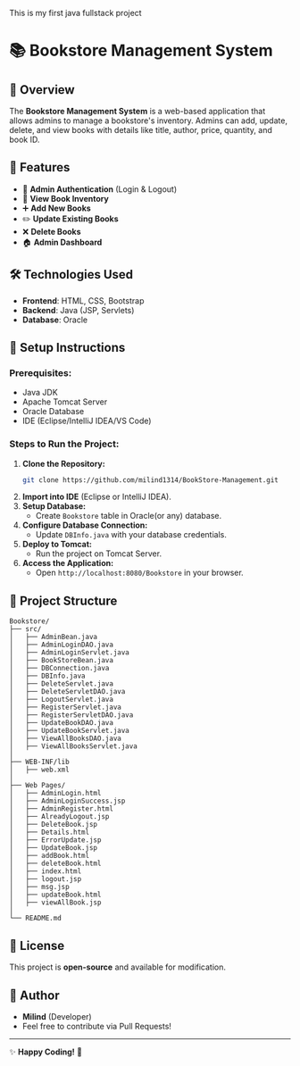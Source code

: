 
This is my first java fullstack project






# 📚 Bookstore Management System

## 📖 Overview
The **Bookstore Management System** is a web-based application that allows admins to manage a bookstore's inventory. Admins can add, update, delete, and view books with details like title, author, price, quantity, and book ID.

## 🚀 Features
- 🔐 **Admin Authentication** (Login & Logout)
- 📄 **View Book Inventory**
- ➕ **Add New Books**
- ✏️ **Update Existing Books**
- ❌ **Delete Books**
- 🏠 **Admin Dashboard**

## 🛠️ Technologies Used
- **Frontend**: HTML, CSS, Bootstrap
- **Backend**: Java (JSP, Servlets)
- **Database**: Oracle

## 🔧 Setup Instructions
### Prerequisites:
- Java JDK
- Apache Tomcat Server
- Oracle Database
- IDE (Eclipse/IntelliJ IDEA/VS Code)

### Steps to Run the Project:
1. **Clone the Repository:**
   ```sh
   git clone https://github.com/milind1314/BookStore-Management.git
   ```
2. **Import into IDE** (Eclipse or IntelliJ IDEA).
3. **Setup Database:**
   - Create `Bookstore` table in Oracle(or any) database.
4. **Configure Database Connection:**
   - Update `DBInfo.java` with your database credentials.
5. **Deploy to Tomcat:**
   - Run the project on Tomcat Server.
6. **Access the Application:**
   - Open `http://localhost:8080/Bookstore` in your browser.

## 📂 Project Structure
```
Bookstore/
├── src/
│   ├── AdminBean.java
│   ├── AdminLoginDAO.java
│   ├── AdminLoginServlet.java
│   ├── BookStoreBean.java
│   ├── DBConnection.java
│   ├── DBInfo.java
│   ├── DeleteServlet.java
│   ├── DeleteServletDAO.java
│   ├── LogoutServlet.java
│   ├── RegisterServlet.java
│   ├── RegisterServletDAO.java
│   ├── UpdateBookDAO.java
│   ├── UpdateBookServlet.java
│   ├── ViewAllBooksDAO.java
│   ├── ViewAllBooksServlet.java
│
├── WEB-INF/lib
│   ├── web.xml
│
├── Web Pages/
│   ├── AdminLogin.html
│   ├── AdminLoginSuccess.jsp
│   ├── AdminRegister.html
│   ├── AlreadyLogout.jsp
│   ├── DeleteBook.jsp
│   ├── Details.html
│   ├── ErrorUpdate.jsp
│   ├── UpdateBook.jsp
│   ├── addBook.html
│   ├── deleteBook.html
│   ├── index.html
│   ├── logout.jsp
│   ├── msg.jsp
│   ├── updateBook.html
│   ├── viewAllBook.jsp
│
└── README.md
```

## 📜 License
This project is **open-source** and available for modification.

## 🙌 Author
- **Milind** (Developer)
- Feel free to contribute via Pull Requests!

---
✨ **Happy Coding!** 🚀

